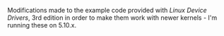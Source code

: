 Modifications made to the example code provided with
_Linux Device Drivers_, 3rd edition in order to make them
work with newer kernels - I'm running these on 5.10.x.
